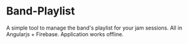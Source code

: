 # Band-Playlist
A simple tool to manage the band's playlist for your jam sessions. All in Angularjs + Firebase. Application works offline.
